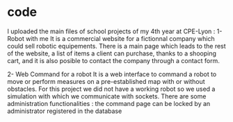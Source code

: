 code
====
I uploaded the main files of school projects of my 4th year at CPE-Lyon : 
1- Robot with me
  It is a commercial website for a fictionnal company which could sell robotic equipements.
  There is a main page which leads to the rest of the website, a list of items a client can purchase, thanks to a shooping cart, and it is also posible to contact the company through a contact form.
  
2- Web Command for a robot
  It is a web interface to command a robot to move or perform measures on a pre-established map with or without obstacles.
  For this project we did not have a working robot so we used a simulation with which we communicate with sockets.
  There are some administration functionalities : the command page can be locked by an administrator registered in the database

